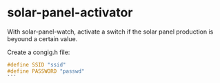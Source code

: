 # solar-panel-activator
With solar-panel-watch, activate a switch if the solar panel production is beyound a certain value. 


Create a congig.h file:
````c
#define SSID "ssid"
#define PASSWORD "passwd"
```